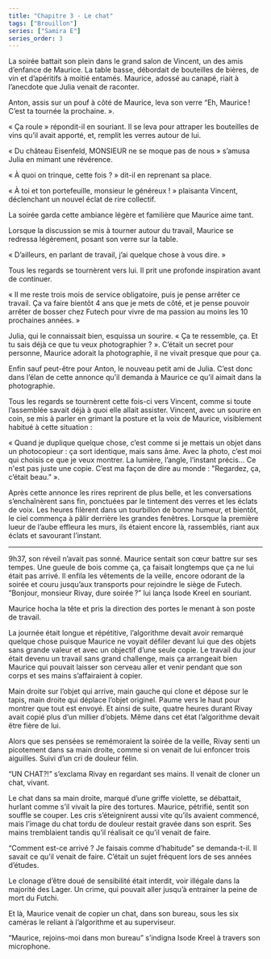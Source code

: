 ```yaml
---
title: "Chapitre 3 - Le chat"
tags: ["Brouillon"]
series: ["Samira E"]
series_order: 3
---
```


La soirée battait son plein dans le grand salon de Vincent, un des amis d’enfance de Maurice.
La table basse, débordait de bouteilles de bières, de vin et d’apéritifs à moitié entamés.
Maurice, adossé au canapé, riait à l’anecdote que Julia venait de raconter.

Anton, assis sur un pouf à côté de Maurice, leva son verre “Eh, Maurice ! C’est ta tournée la prochaine. ».

« Ça roule » répondit-il en souriant. Il se leva pour attraper les bouteilles de vins qu’il avait apporté, et, remplit les verres autour de lui.

« Du château Eisenfeld, MONSIEUR ne se moque pas de nous » s’amusa Julia en mimant une révérence.

« À quoi on trinque, cette fois ? » dit-il en reprenant sa place.

« À toi et ton portefeuille, monsieur le généreux ! » plaisanta Vincent, déclenchant un nouvel éclat de rire collectif.

La soirée garda cette ambiance légère et familière que Maurice aime tant.

Lorsque la discussion se mis à tourner autour du travail, Maurice se redressa légèrement, posant son verre sur la table.

« D’ailleurs, en parlant de travail, j’ai quelque chose à vous dire. »

Tous les regards se tournèrent vers lui. Il prit une profonde inspiration avant de continuer.

« Il me reste trois mois de service obligatoire, puis je pense arrêter ce travail. Ça va faire bientôt 4 ans que je mets de côté, et je pense pouvoir arrêter de bosser chez Futech pour vivre de ma passion au moins les 10 prochaines années. »

Julia, qui le connaissait bien, esquissa un sourire. « Ça te ressemble, ça. Et tu sais déjà ce que tu veux photographier ? ». C’était un secret pour personne, Maurice adorait la photographie, il ne vivait presque que pour ça.

Enfin sauf peut-être pour Anton, le nouveau petit ami de Julia. C’est donc dans l’élan de cette annonce qu’il demanda à Maurice ce qu’il aimait dans la photographie.

Tous les regards se tournèrent cette fois-ci vers Vincent, comme si toute l’assemblée savait déjà à quoi elle allait assister.
Vincent, avec un sourire en coin, se mis à parler en grimant la posture et la voix de Maurice, visiblement habitué à cette situation :

« Quand je duplique quelque chose, c’est comme si je mettais un objet dans un photocopieur : ça sort identique, mais sans âme. Avec la photo, c’est moi qui choisis ce que je veux montrer. La lumière, l’angle, l’instant précis… Ce n'est pas juste une copie. C’est ma façon de dire au monde : "Regardez, ça, c’était beau." ».

Après cette annonce les rires reprirent de plus belle, et les conversations s’enchaînèrent sans fin, ponctuées par le tintement des verres et les éclats de voix.
Les heures filèrent dans un tourbillon de bonne humeur, et bientôt, le ciel commença à pâlir derrière les grandes fenêtres. Lorsque la première lueur de l’aube effleura les murs, ils étaient encore là, rassemblés, riant aux éclats et savourant l’instant.

--- 

9h37, son réveil n’avait pas sonné. Maurice sentait son cœur battre sur ses tempes. Une gueule de bois comme ça, ça faisait longtemps que ça ne lui était pas arrivé.
Il enfila les vêtements de la veille, encore odorant de la soirée et couru jusqu’aux transports pour rejoindre le siège de Futech.
”Bonjour, monsieur Rivay, dure soirée ?” lui lança Isode Kreel en souriant.

Maurice hocha la tête et pris la direction des portes le menant à son poste de travail.

La journée était longue et répétitive, l’algorithme devait avoir remarqué quelque chose puisque Maurice ne voyait défiler devant lui que des objets sans grande valeur et avec un objectif d’une seule copie.
Le travail du jour était devenu un travail sans grand challenge, mais ça arrangeait bien Maurice qui pouvait laisser son cerveau aller et venir pendant que son corps et ses mains s’affairaient à copier.

Main droite sur l’objet qui arrive, main gauche qui clone et dépose sur le tapis, main droite qui déplace l’objet originel. Paume vers le haut pour montrer que tout est envoyé.
Et ainsi de suite, quatre heures durant Rivay avait copié plus d’un millier d’objets. Même dans cet état l’algorithme devait être fière de lui.

Alors que ses pensées se remémoraient la soirée de la veille, Rivay senti un picotement dans sa main droite, comme si on venait de lui enfoncer trois aiguilles. Suivi d’un cri de douleur félin.

“UN CHAT?!” s’exclama Rivay en regardant ses mains.
Il venait de cloner un chat, vivant.

Le chat dans sa main droite, marqué d’une griffe violette, se débattait, hurlant comme s’il vivait la pire des tortures. Maurice, pétrifié, sentit son souffle se couper. Les cris s’éteignirent aussi vite qu’ils avaient commencé, mais l’image du chat tordu de douleur restait gravée dans son esprit. Ses mains tremblaient tandis qu’il réalisait ce qu’il venait de faire.

“Comment est-ce arrivé ? Je faisais comme d’habitude” se demanda-t-il.
Il savait ce qu’il venait de faire. C’était un sujet fréquent lors de ses années d’études.

Le clonage d’être doué de sensibilité était interdit, voir illégale dans la majorité des Lager. Un crime, qui pouvait aller jusqu’à entrainer la peine de mort du Futchi.

Et là, Maurice venait de copier un chat, dans son bureau, sous les six caméras le reliant à l’algorithme et au superviseur.

“Maurice, rejoins-moi dans mon bureau” s’indigna Isode Kreel à travers son microphone.